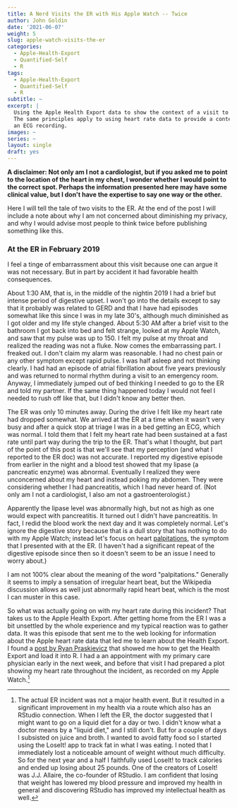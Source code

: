 ```yaml
---
title: A Nerd Visits the ER with His Apple Watch -- Twice
author: John Goldin
date: '2021-06-07'
weight: 5
slug: apple-watch-visits-the-er
categories:
  - Apple-Health-Export
  - Quantified-Self
  - R
tags:
  - Apple-Health-Export
  - Quantified-Self
  - R
subtitle: ~
excerpt: |
  Using the Apple Health Export data to show the context of a visit to the ER. 
  The same principles apply to using heart rate data to provide a context for
  an ECG recording.
images: ~
series: ~
layout: single
draft: yes
---
```


**A disclaimer: Not only am I not a cardiologist, but if you asked me to point
to the location of the heart in my chest, I wonder whether I would
point to the correct spot. Perhaps the information presented here may
have some clinical value, but I don't have the expertise to say one
way or the other.**

Here I will tell the tale of two visits to the ER. 
At the end of the post I will include a note about
why I am not concerned about diminishing my privacy,
and why I would advise most people to think twice before
publishing something like this. 

### At the ER in February 2019

I feel a tinge of embarrassment about this visit because
one can argue it was not necessary. But in part by accident
it had favorable health consequences.

About 1:30 AM, that is, in the middle of the nightin 2019 I had
a brief but intense period of digestive upset.
I won't go into the details except to say that
it probably was related to GERD and that I 
have had episodes somewhat like this since I
was in my late 30's, although much
diminished as I got older and my life style changed.
About 5:30 AM after a brief visit to the bathroom
I got back into bed and felt strange, looked at
my Apple Watch, and saw that my pulse was up to 150.
I felt my pulse at my throat and realized the reading
was not a fluke. Now comes the embarrassing part.
I freaked out. I don't claim my alarm was
reasonable. I had no chest pain or any other symptom
except rapid pulse. I was half asleep and not thinking
clearly. I had had an episode of atrial fibrillation
about five years previously and was returned
to normal rhythm during a visit to an emergency room.
Anyway, I immediately jumped out of bed thinking I 
needed to go to the ER and told my partner. If the
same thing happened today I would not feel I needed
to rush off like that, but I didn't know any better then.

The ER was only 10 minutes away. During the drive I felt
like my heart rate had dropped somewhat. We arrived at the
ER at a time when it wasn't very busy and after a quick
stop at triage I was in a bed getting an ECG, which was
normal. I told them that I felt my heart rate had
been sustained at a fast rate until part way during the
trip to the ER. That's what I thought, but part of the
point of this post is that we'll see that my perception 
(and what I reported to the ER doc) was not accurate.
I reported my digestive episode from earlier in the
night and a blood test showed that my lipase (a pancreatic enzyme)
was abnormal. Eventually I realized they were unconcerned about
my heart and instead poking my abdomen. They were considering
whether I had pancreatitis, which I had never heard of.
(Not only am I not a cardiologist, I also am not a 
gastroenterologist.) 

Apparently the lipase level was abnormally
high, but not as high as one would expect with 
pancreatitis. It turned out I didn't have pancreatitis.
In fact, I redid the blood work the next
day and it was completely normal. Let's ignore
the digestive story because that is a dull story that has nothing to
do with my Apple Watch; instead let's focus on
heart [palpitations](https://en.wikipedia.org/wiki/Palpitations), 
the symptom that I presented with at the ER. (I haven't had
a significant repeat of the digestive episode since then so it doesn't seem to be 
an issue I need to worry about.)

I am not 100% clear about the meaning of the word "palpitations." Generally it
seems to imply a sensation of irregular heart beat, but the Wikipedia
discussion allows as well just abnormally rapid heart beat, which is the
most I can muster in this case. 

So what was actually going on with my heart rate during this incident?
That takes us to the Apple Health Export. After getting home from the ER
I was a bit unsettled by the whole experience and my typical reaction 
was to gather data. It was this episode that sent me to the web looking
for information about the Apple heart rate data that led me to learn
about the Health Export. I found a [post by Ryan Praskievicz](https://www.ryanpraski.com/apple-health-data-how-to-export-analyze-visualize-guide/)
that showed me how to get the Health Export and load it into R.
I had a an appointment with my primary care physician early in the next
week, and before that visit I had prepared a plot showing my heart rate
throughout the incident, as recorded on my Apple Watch.[^1]

[^1]:The actual ER incident was not a major health event. But it resulted
in a significant improvement in my health via a route which also
has an RStudio connection. When I left the ER, the
doctor suggested that I might want to go on a liquid diet for a day or two.
I didn't know what a doctor means by a "liquid diet," and I still don't.
But for a couple of days I subsisted on juice and broth. I wanted to avoid
fatty food so I started using the LoseIt! app to track fat in what I was eating.
I noted that I immediately lost a noticeable amount of weight without much
difficulty. So for the next year and a half I faithfully used LoseIt! to
track calories and ended up losing about 25 pounds. One of the creators
of LoseIt! was J.J. Allaire, the co-founder of RStudio. I am confident
that losing that weight has lowered my blood pressure and improved my
health in general and discovering RStudio has improved my intellectual health as well.

